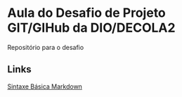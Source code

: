 # Aula do Desafio de Projeto GIT/GIHub da DIO/DECOLA2
Repositório para o desafio

## Links
[Sintaxe Básica Markdown](https://www.markdownguide.org/basic-syntax/)
